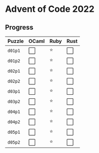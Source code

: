 # Advent of Code 2022

## Progress

| Puzzle  | OCaml | Ruby | Rust |
| ------- | ----- | ---- | ---- |
| `d01p1` | ⬜️    | ⭐️   | ⬜️   |
| `d01p2` | ⬜️    | ⭐️   | ⬜️   |
| `d02p1` | ⬜️    | ⭐️   | ⬜️   |
| `d02p2` | ⬜️    | ⭐️   | ⬜️   |
| `d03p1` | ⬜️    | ⭐️   | ⬜️   |
| `d03p2` | ⬜️    | ⭐️   | ⬜️   |
| `d04p1` | ⬜️    | ⭐️   | ⬜️   |
| `d04p2` | ⬜️    | ⭐️   | ⬜️   |
| `d05p1` | ⬜️    | ⭐️   | ⬜️   |
| `d05p2` | ⬜️    | ⭐️   | ⬜️   |

